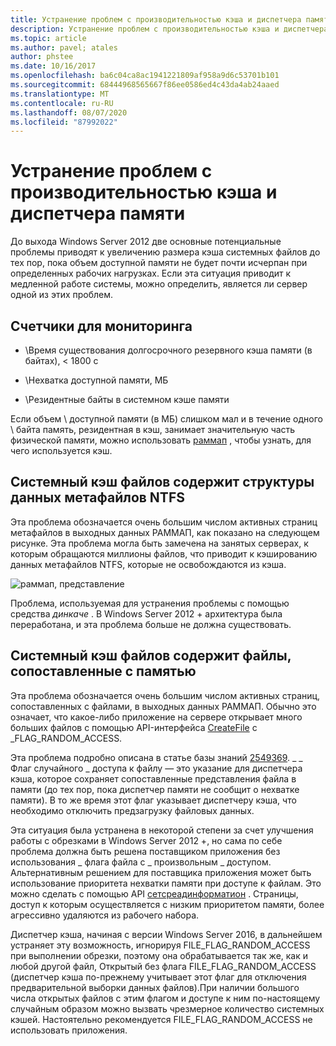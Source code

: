 ```yaml
---
title: Устранение проблем с производительностью кэша и диспетчера памяти
description: Устранение проблем с производительностью кэша и диспетчера памяти в Windows Server 16
ms.topic: article
ms.author: pavel; atales
author: phstee
ms.date: 10/16/2017
ms.openlocfilehash: ba6c04ca8ac1941221809af958a9d6c53701b101
ms.sourcegitcommit: 68444968565667f86ee0586ed4c43da4ab24aaed
ms.translationtype: MT
ms.contentlocale: ru-RU
ms.lasthandoff: 08/07/2020
ms.locfileid: "87992022"
---
```

# <a name="troubleshoot-cache-and-memory-manager-performance-issues"></a>Устранение проблем с производительностью кэша и диспетчера памяти

До выхода Windows Server 2012 две основные потенциальные проблемы приводят к увеличению размера кэша системных файлов до тех пор, пока объем доступной памяти не будет почти исчерпан при определенных рабочих нагрузках. Если эта ситуация приводит к медленной работе системы, можно определить, является ли сервер одной из этих проблем.


## <a name="counters-to-monitor"></a>Счетчики для мониторинга

-   \\Время существования долгосрочного резервного кэша памяти (в байтах), &lt; 1800 с

-   \\Нехватка доступной памяти, МБ

-   \\Резидентные байты в системном кэше памяти

Если объем \\ доступной памяти (в МБ) слишком мал и в течение одного \\ байта память, резидентная в кэш, занимает значительную часть физической памяти, можно использовать [раммап](/sysinternals/downloads/rammap) , чтобы узнать, для чего используется кэш.

## <a name="system-file-cache-contains-ntfs-metafile-data-structures"></a>Системный кэш файлов содержит структуры данных метафайлов NTFS


Эта проблема обозначается очень большим числом активных страниц метафайлов в выходных данных РАММАП, как показано на следующем рисунке. Эта проблема могла быть замечена на занятых серверах, к которым обращаются миллионы файлов, что приводит к кэшированию данных метафайлов NTFS, которые не освобождаются из кэша.

![раммап, представление](../../media/perftune-guide-rammap.png)

Проблема, используемая для устранения проблемы с помощью средства *динкаче* . В Windows Server 2012 + архитектура была переработана, и эта проблема больше не должна существовать.

## <a name="system-file-cache-contains-memory-mapped-files"></a>Системный кэш файлов содержит файлы, сопоставленные с памятью


Эта проблема обозначается очень большим числом активных страниц, сопоставленных с файлами, в выходных данных РАММАП. Обычно это означает, что какое-либо приложение на сервере открывает много больших файлов с помощью API-интерфейса [CreateFile](/windows/win32/api/fileapi/nf-fileapi-createfilea) с \_FLAG\_RANDOM\_ACCESS.

Эта проблема подробно описана в статье базы знаний [2549369](https://support.microsoft.com/default.aspx?scid=kb;en-US;2549369). \_ \_ Флаг случайного \_ доступа к файлу — это указание для диспетчера кэша, которое сохраняет сопоставленные представления файла в памяти (до тех пор, пока диспетчер памяти не сообщит о нехватке памяти). В то же время этот флаг указывает диспетчеру кэша, что необходимо отключить предзагрузку файловых данных.

Эта ситуация была устранена в некоторой степени за счет улучшения работы с обрезками в Windows Server 2012 +, но сама по себе проблема должна быть решена поставщиком приложения без использования \_ флага файла с \_ произвольным \_ доступом. Альтернативным решением для поставщика приложения может быть использование приоритета нехватки памяти при доступе к файлам. Это можно сделать с помощью API [сетсреадинформатион](/windows/win32/api/processthreadsapi/nf-processthreadsapi-setthreadinformation) . Страницы, доступ к которым осуществляется с низким приоритетом памяти, более агрессивно удаляются из рабочего набора.

Диспетчер кэша, начиная с версии Windows Server 2016, в дальнейшем устраняет эту возможность, игнорируя FILE_FLAG_RANDOM_ACCESS при выполнении обрезки, поэтому она обрабатывается так же, как и любой другой файл, Открытый без флага FILE_FLAG_RANDOM_ACCESS (диспетчер кэша по-прежнему учитывает этот флаг для отключения предварительной выборки данных файлов).При наличии большого числа открытых файлов с этим флагом и доступе к ним по-настоящему случайным образом можно вызвать чрезмерное количество системных кэшей. Настоятельно рекомендуется FILE_FLAG_RANDOM_ACCESS не использовать приложения.